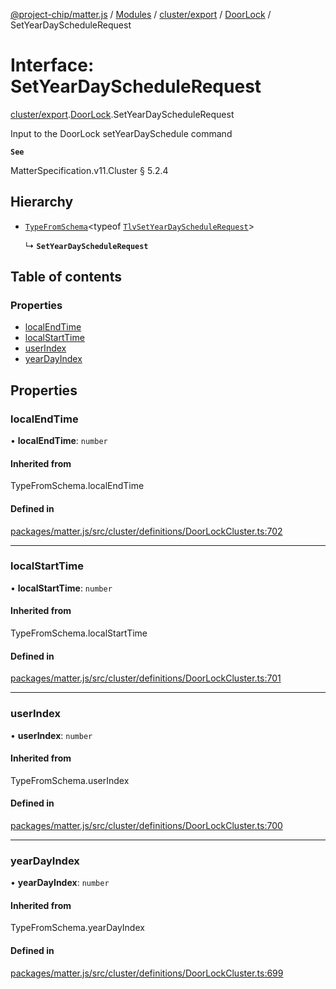 [@project-chip/matter.js](../README.md) / [Modules](../modules.md) / [cluster/export](../modules/cluster_export.md) / [DoorLock](../modules/cluster_export.DoorLock.md) / SetYearDayScheduleRequest

# Interface: SetYearDayScheduleRequest

[cluster/export](../modules/cluster_export.md).[DoorLock](../modules/cluster_export.DoorLock.md).SetYearDayScheduleRequest

Input to the DoorLock setYearDaySchedule command

**`See`**

MatterSpecification.v11.Cluster § 5.2.4

## Hierarchy

- [`TypeFromSchema`](../modules/tlv_export.md#typefromschema)\<typeof [`TlvSetYearDayScheduleRequest`](../modules/cluster_export.DoorLock.md#tlvsetyeardayschedulerequest)\>

  ↳ **`SetYearDayScheduleRequest`**

## Table of contents

### Properties

- [localEndTime](cluster_export.DoorLock.SetYearDayScheduleRequest.md#localendtime)
- [localStartTime](cluster_export.DoorLock.SetYearDayScheduleRequest.md#localstarttime)
- [userIndex](cluster_export.DoorLock.SetYearDayScheduleRequest.md#userindex)
- [yearDayIndex](cluster_export.DoorLock.SetYearDayScheduleRequest.md#yeardayindex)

## Properties

### localEndTime

• **localEndTime**: `number`

#### Inherited from

TypeFromSchema.localEndTime

#### Defined in

[packages/matter.js/src/cluster/definitions/DoorLockCluster.ts:702](https://github.com/project-chip/matter.js/blob/904d0c9b952b91f28a21803759c5e5c66ee4d272/packages/matter.js/src/cluster/definitions/DoorLockCluster.ts#L702)

___

### localStartTime

• **localStartTime**: `number`

#### Inherited from

TypeFromSchema.localStartTime

#### Defined in

[packages/matter.js/src/cluster/definitions/DoorLockCluster.ts:701](https://github.com/project-chip/matter.js/blob/904d0c9b952b91f28a21803759c5e5c66ee4d272/packages/matter.js/src/cluster/definitions/DoorLockCluster.ts#L701)

___

### userIndex

• **userIndex**: `number`

#### Inherited from

TypeFromSchema.userIndex

#### Defined in

[packages/matter.js/src/cluster/definitions/DoorLockCluster.ts:700](https://github.com/project-chip/matter.js/blob/904d0c9b952b91f28a21803759c5e5c66ee4d272/packages/matter.js/src/cluster/definitions/DoorLockCluster.ts#L700)

___

### yearDayIndex

• **yearDayIndex**: `number`

#### Inherited from

TypeFromSchema.yearDayIndex

#### Defined in

[packages/matter.js/src/cluster/definitions/DoorLockCluster.ts:699](https://github.com/project-chip/matter.js/blob/904d0c9b952b91f28a21803759c5e5c66ee4d272/packages/matter.js/src/cluster/definitions/DoorLockCluster.ts#L699)
